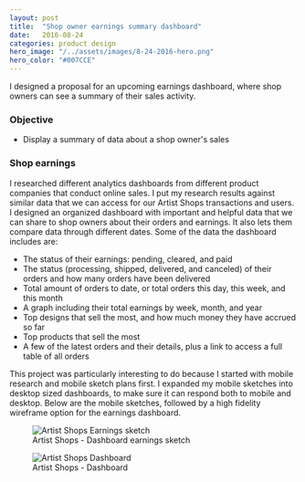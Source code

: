 ```yaml
---
layout: post
title:  "Shop owner earnings summary dashboard"
date:   2016-08-24
categories: product design
hero_image: "/../assets/images/8-24-2016-hero.png"
hero_color: "#007CCE"
---
```

I designed a proposal for an upcoming earnings dashboard, where shop owners can see a summary of their sales activity.

### Objective
* Display a summary of data about a shop owner's sales

### Shop earnings
I researched different analytics dashboards from different product companies that conduct online sales. I put my research results against similar data that we can access for our Artist Shops transactions and users. I designed an organized dashboard with important and helpful data that we can share to shop owners about their orders and earnings. It also lets them compare data through different dates. Some of the data the dashboard includes are:

* The status of their earnings: pending, cleared, and paid
* The status (processing, shipped, delivered, and canceled) of their orders and how many orders have been delivered
* Total amount of orders to date, or total orders this day, this week, and this month
* A graph including their total earnings by week, month, and year
* Top designs that sell the most, and how much money they have accrued so far
* Top products that sell the most
* A few of the latest orders and their details, plus a link to access a full table of all orders

This project was particularly interesting to do because I started with mobile research and mobile sketch plans first. I expanded my mobile sketches into desktop sized dashboards, to make sure it can respond both to mobile and desktop. Below are the mobile sketches, followed by a high fidelity wireframe option for the earnings dashboard.

<figure>
	<img src="../../../../../../assets/images/earnings-scan.jpg" title="Artist Shops Earnings sketch" />
	<figcaption class="media-caption center">Artist Shops - Dashboard earnings sketch</figcaption>
</figure>

<figure>
	<img src="../../../../../../assets/images/dashboard-2.jpg" title="Artist Shops Dashboard" />
	<figcaption class="media-caption center">Artist Shops - Dashboard</figcaption>
</figure>
